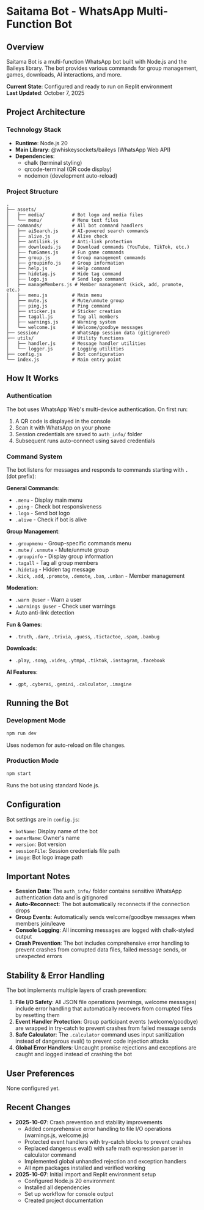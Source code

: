 # Saitama Bot - WhatsApp Multi-Function Bot

## Overview
Saitama Bot is a multi-function WhatsApp bot built with Node.js and the Baileys library. The bot provides various commands for group management, games, downloads, AI interactions, and more.

**Current State**: Configured and ready to run on Replit environment  
**Last Updated**: October 7, 2025

## Project Architecture

### Technology Stack
- **Runtime**: Node.js 20
- **Main Library**: @whiskeysockets/baileys (WhatsApp Web API)
- **Dependencies**: 
  - chalk (terminal styling)
  - qrcode-terminal (QR code display)
  - nodemon (development auto-reload)

### Project Structure
```
.
├── assets/
│   ├── media/          # Bot logo and media files
│   └── menu/           # Menu text files
├── commands/           # All bot command handlers
│   ├── aiSearch.js     # AI-powered search commands
│   ├── alive.js        # Alive check
│   ├── antilink.js     # Anti-link protection
│   ├── downloads.js    # Download commands (YouTube, TikTok, etc.)
│   ├── funGames.js     # Fun game commands
│   ├── group.js        # Group management commands
│   ├── groupinfo.js    # Group information
│   ├── help.js         # Help command
│   ├── hidetag.js      # Hide tag command
│   ├── logo.js         # Send logo command
│   ├── manageMembers.js # Member management (kick, add, promote, etc.)
│   ├── menu.js         # Main menu
│   ├── mute.js         # Mute/unmute group
│   ├── ping.js         # Ping command
│   ├── sticker.js      # Sticker creation
│   ├── tagall.js       # Tag all members
│   ├── warnings.js     # Warning system
│   └── welcome.js      # Welcome/goodbye messages
├── session/            # WhatsApp session data (gitignored)
├── utils/              # Utility functions
│   ├── handler.js      # Message handler utilities
│   └── logger.js       # Logging utilities
├── config.js           # Bot configuration
└── index.js            # Main entry point
```

## How It Works

### Authentication
The bot uses WhatsApp Web's multi-device authentication. On first run:
1. A QR code is displayed in the console
2. Scan it with WhatsApp on your phone
3. Session credentials are saved to `auth_info/` folder
4. Subsequent runs auto-connect using saved credentials

### Command System
The bot listens for messages and responds to commands starting with `.` (dot prefix):

**General Commands**:
- `.menu` - Display main menu
- `.ping` - Check bot responsiveness
- `.logo` - Send bot logo
- `.alive` - Check if bot is alive

**Group Management**:
- `.groupmenu` - Group-specific commands menu
- `.mute` / `.unmute` - Mute/unmute group
- `.groupinfo` - Display group information
- `.tagall` - Tag all group members
- `.hidetag` - Hidden tag message
- `.kick`, `.add`, `.promote`, `.demote`, `.ban`, `.unban` - Member management

**Moderation**:
- `.warn @user` - Warn a user
- `.warnings @user` - Check user warnings
- Auto anti-link detection

**Fun & Games**:
- `.truth`, `.dare`, `.trivia`, `.guess`, `.tictactoe`, `.spam`, `.banbug`

**Downloads**:
- `.play`, `.song`, `.video`, `.ytmp4`, `.tiktok`, `.instagram`, `.facebook`

**AI Features**:
- `.gpt`, `.cyberai`, `.gemini`, `.calculator`, `.imagine`

## Running the Bot

### Development Mode
```bash
npm run dev
```
Uses nodemon for auto-reload on file changes.

### Production Mode
```bash
npm start
```
Runs the bot using standard Node.js.

## Configuration

Bot settings are in `config.js`:
- `botName`: Display name of the bot
- `ownerName`: Owner's name
- `version`: Bot version
- `sessionFile`: Session credentials file path
- `image`: Bot logo image path

## Important Notes

- **Session Data**: The `auth_info/` folder contains sensitive WhatsApp authentication data and is gitignored
- **Auto-Reconnect**: The bot automatically reconnects if the connection drops
- **Group Events**: Automatically sends welcome/goodbye messages when members join/leave
- **Console Logging**: All incoming messages are logged with chalk-styled output
- **Crash Prevention**: The bot includes comprehensive error handling to prevent crashes from corrupted data files, failed message sends, or unexpected errors

## Stability & Error Handling

The bot implements multiple layers of crash prevention:

1. **File I/O Safety**: All JSON file operations (warnings, welcome messages) include error handling that automatically recovers from corrupted files by resetting them
2. **Event Handler Protection**: Group participant events (welcome/goodbye) are wrapped in try-catch to prevent crashes from failed message sends
3. **Safe Calculator**: The `.calculator` command uses input sanitization instead of dangerous eval() to prevent code injection attacks
4. **Global Error Handlers**: Uncaught promise rejections and exceptions are caught and logged instead of crashing the bot

## User Preferences
None configured yet.

## Recent Changes
- **2025-10-07**: Crash prevention and stability improvements
  - Added comprehensive error handling to file I/O operations (warnings.js, welcome.js)
  - Protected event handlers with try-catch blocks to prevent crashes
  - Replaced dangerous eval() with safe math expression parser in calculator command
  - Implemented global unhandled rejection and exception handlers
  - All npm packages installed and verified working
- **2025-10-07**: Initial import and Replit environment setup
  - Configured Node.js 20 environment
  - Installed all dependencies
  - Set up workflow for console output
  - Created project documentation

